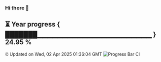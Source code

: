 ### Hi there 👋
⏳ Year progress { ███████▁▁▁▁▁▁▁▁▁▁▁▁▁▁▁▁▁▁▁▁▁▁▁ } 24.95 %
---
⏰ Updated on Wed, 02 Apr 2025 01:36:04 GMT
![Progress Bar CI](https://github.com/liununu/liununu/workflows/Progress%20Bar%20CI/badge.svg)
